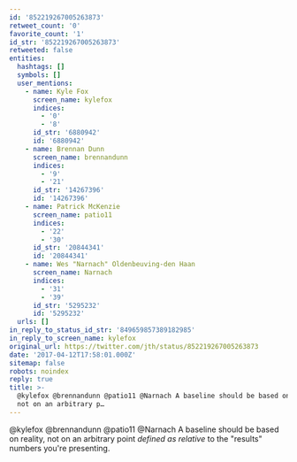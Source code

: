 ```yaml
---
id: '852219267005263873'
retweet_count: '0'
favorite_count: '1'
id_str: '852219267005263873'
retweeted: false
entities:
  hashtags: []
  symbols: []
  user_mentions:
    - name: Kyle Fox
      screen_name: kylefox
      indices:
        - '0'
        - '8'
      id_str: '6880942'
      id: '6880942'
    - name: Brennan Dunn
      screen_name: brennandunn
      indices:
        - '9'
        - '21'
      id_str: '14267396'
      id: '14267396'
    - name: Patrick McKenzie
      screen_name: patio11
      indices:
        - '22'
        - '30'
      id_str: '20844341'
      id: '20844341'
    - name: Wes "Narnach" Oldenbeuving-den Haan
      screen_name: Narnach
      indices:
        - '31'
        - '39'
      id_str: '5295232'
      id: '5295232'
  urls: []
in_reply_to_status_id_str: '849659857389182985'
in_reply_to_screen_name: kylefox
original_url: https://twitter.com/jth/status/852219267005263873
date: '2017-04-12T17:58:01.000Z'
sitemap: false
robots: noindex
reply: true
title: >-
  @kylefox @brennandunn @patio11 @Narnach A baseline should be based on reality,
  not on an arbitrary p…
---
```


@kylefox @brennandunn @patio11 @Narnach A baseline should be based on reality, not on an arbitrary point *defined as relative* to the "results" numbers you're presenting.